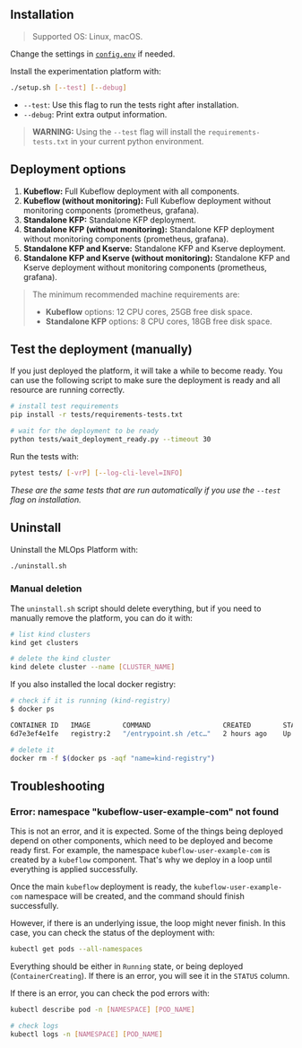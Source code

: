 ## Installation

> Supported OS: Linux, macOS.

Change the settings in [`config.env`](config.env) if needed.

Install the experimentation platform with:

```bash
./setup.sh [--test] [--debug]
```

- `--test`: Use this flag to run the tests right after installation.
- `--debug`: Print extra output information.

> **WARNING:** Using the `--test` flag will install the `requirements-tests.txt` in your current python environment.

## Deployment options

1. **Kubeflow:** Full Kubeflow deployment with all components.
2. **Kubeflow (without monitoring):** Full Kubeflow deployment without monitoring components (prometheus, grafana).
3. **Standalone KFP:** Standalone KFP deployment.
4. **Standalone KFP (without monitoring):** Standalone KFP deployment without monitoring components (prometheus, grafana).
5. **Standalone KFP and Kserve:** Standalone KFP and Kserve deployment.
6. **Standalone KFP and Kserve (without monitoring):** Standalone KFP and Kserve deployment without monitoring components (prometheus, grafana).

> The minimum recommended machine requirements are: 
> - **Kubeflow** options: 12 CPU cores, 25GB free disk space.
> - **Standalone KFP** options: 8 CPU cores, 18GB free disk space.

## Test the deployment (manually)

If you just deployed the platform, it will take a while to become ready. You can use
the following script to make sure the deployment is ready and all resource are running
correctly.

```bash
# install test requirements
pip install -r tests/requirements-tests.txt
```

```bash
# wait for the deployment to be ready
python tests/wait_deployment_ready.py --timeout 30
```

Run the tests with:

```bash
pytest tests/ [-vrP] [--log-cli-level=INFO]
```

*These are the same tests that are run automatically if you use the `--test` flag on installation.*


## Uninstall

Uninstall the MLOps Platform with:

```bash
./uninstall.sh
```

### Manual deletion

The `uninstall.sh` script should delete everything, but if you need to manually remove the platform, you can do it with:

```bash
# list kind clusters
kind get clusters

# delete the kind cluster
kind delete cluster --name [CLUSTER_NAME]
```

If you also installed the local docker registry:

```bash
# check if it is running (kind-registry)
$ docker ps

CONTAINER ID   IMAGE        COMMAND                  CREATED        STATUS        PORTS                       NAMES
6d7e3ef4e1fe   registry:2   "/entrypoint.sh /etc…"   2 hours ago    Up 2 hours    127.0.0.1:5001->5000/tcp    kind-registry
```

```bash
# delete it
docker rm -f $(docker ps -aqf "name=kind-registry")
```

## Troubleshooting

### Error: namespace "kubeflow-user-example-com" not found

This is not an error, and it is expected. Some of the things being deployed depend on other components, which need to be deployed and become ready first.
For example, the namespace `kubeflow-user-example-com` is created by a `kubeflow` component. That's why we deploy in a loop until everything is applied successfully.

Once the main `kubeflow` deployment is ready, the `kubeflow-user-example-com` namespace will be created, and the command should finish successfully.

However, if there is an underlying issue, the loop might never finish. In this case, you can check the status of the deployment with:

```bash
kubectl get pods --all-namespaces
```

Everything should be either in `Running` state, or being deployed (`ContainerCreating`). If there is an error, you will see it in the `STATUS` column.

If there is an error, you can check the pod errors with:

```bash
kubectl describe pod -n [NAMESPACE] [POD_NAME]

# check logs
kubectl logs -n [NAMESPACE] [POD_NAME]
```
